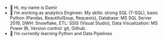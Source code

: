- 👋 Hi, my name is Damir
- 👀 I’m working as analytics Engineer. My skills: strong SQL (T-SQL), basic Python (Pandas, BeautifulSoup, Requests), Database: MS SQL Server 2019, DWH: Snowflake, ETL: SSIS (Visual Studio), Data Visualization: MS Power BI, Version control: git, Github. 
- 🌱 I’m currently learning Python and Data Pipelines

<!---
Damiiir/Damiiir is a ✨ special ✨ repository because its `README.md` (this file) appears on your GitHub profile.
You can click the Preview link to take a look at your changes.
--->
